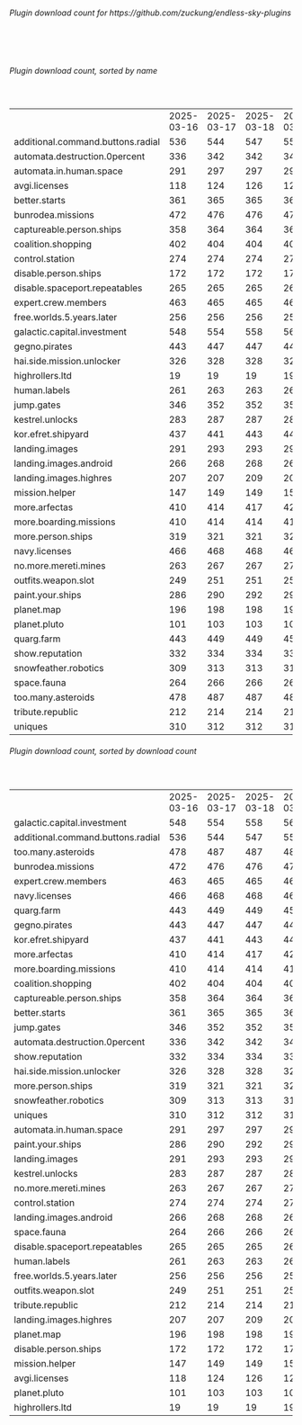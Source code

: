 <h6>Plugin download count for https://github.com/zuckung/endless-sky-plugins</h6><br>
<br>
<h6>Plugin download count, sorted by name</h6><sub><sup><br>
<table>
	<tr>
		<td></td>
		<td>2025-03-16</td>
		<td>2025-03-17</td>
		<td>2025-03-18</td>
		<td>2025-03-19</td>
		<td>2025-03-20</td>
		<td>2025-03-21</td>
		<td>2025-03-22</td>
		<td>today +</td>
	</tr>
	<tr>
		<td>additional.command.buttons.radial</td>
		<td>536</td>
		<td>544</td>
		<td>547</td>
		<td>551</td>
		<td>556</td>
		<td>559</td>
		<td>559</td>
		<td></td>
	</tr>
	<tr>
		<td>automata.destruction.0percent</td>
		<td>336</td>
		<td>342</td>
		<td>342</td>
		<td>347</td>
		<td>348</td>
		<td>351</td>
		<td>352</td>
		<td>+ 1</td>
	</tr>
	<tr>
		<td>automata.in.human.space</td>
		<td>291</td>
		<td>297</td>
		<td>297</td>
		<td>297</td>
		<td>298</td>
		<td>298</td>
		<td>298</td>
		<td></td>
	</tr>
	<tr>
		<td>avgi.licenses</td>
		<td>118</td>
		<td>124</td>
		<td>126</td>
		<td>126</td>
		<td>127</td>
		<td>128</td>
		<td>128</td>
		<td></td>
	</tr>
	<tr>
		<td>better.starts</td>
		<td>361</td>
		<td>365</td>
		<td>365</td>
		<td>365</td>
		<td>366</td>
		<td>366</td>
		<td>366</td>
		<td></td>
	</tr>
	<tr>
		<td>bunrodea.missions</td>
		<td>472</td>
		<td>476</td>
		<td>476</td>
		<td>476</td>
		<td>479</td>
		<td>484</td>
		<td>484</td>
		<td></td>
	</tr>
	<tr>
		<td>captureable.person.ships</td>
		<td>358</td>
		<td>364</td>
		<td>364</td>
		<td>364</td>
		<td>367</td>
		<td>367</td>
		<td>367</td>
		<td></td>
	</tr>
	<tr>
		<td>coalition.shopping</td>
		<td>402</td>
		<td>404</td>
		<td>404</td>
		<td>404</td>
		<td>407</td>
		<td>407</td>
		<td>409</td>
		<td>+ 2</td>
	</tr>
	<tr>
		<td>control.station</td>
		<td>274</td>
		<td>274</td>
		<td>274</td>
		<td>274</td>
		<td>275</td>
		<td>275</td>
		<td>275</td>
		<td></td>
	</tr>
	<tr>
		<td>disable.person.ships</td>
		<td>172</td>
		<td>172</td>
		<td>172</td>
		<td>172</td>
		<td>173</td>
		<td>173</td>
		<td>173</td>
		<td></td>
	</tr>
	<tr>
		<td>disable.spaceport.repeatables</td>
		<td>265</td>
		<td>265</td>
		<td>265</td>
		<td>265</td>
		<td>266</td>
		<td>266</td>
		<td>266</td>
		<td></td>
	</tr>
	<tr>
		<td>expert.crew.members</td>
		<td>463</td>
		<td>465</td>
		<td>465</td>
		<td>467</td>
		<td>470</td>
		<td>471</td>
		<td>471</td>
		<td></td>
	</tr>
	<tr>
		<td>free.worlds.5.years.later</td>
		<td>256</td>
		<td>256</td>
		<td>256</td>
		<td>256</td>
		<td>257</td>
		<td>257</td>
		<td>257</td>
		<td></td>
	</tr>
	<tr>
		<td>galactic.capital.investment</td>
		<td>548</td>
		<td>554</td>
		<td>558</td>
		<td>562</td>
		<td>563</td>
		<td>566</td>
		<td>566</td>
		<td></td>
	</tr>
	<tr>
		<td>gegno.pirates</td>
		<td>443</td>
		<td>447</td>
		<td>447</td>
		<td>449</td>
		<td>450</td>
		<td>452</td>
		<td>452</td>
		<td></td>
	</tr>
	<tr>
		<td>hai.side.mission.unlocker</td>
		<td>326</td>
		<td>328</td>
		<td>328</td>
		<td>328</td>
		<td>329</td>
		<td>331</td>
		<td>331</td>
		<td></td>
	</tr>
	<tr>
		<td>highrollers.ltd</td>
		<td>19</td>
		<td>19</td>
		<td>19</td>
		<td>19</td>
		<td>20</td>
		<td>20</td>
		<td>20</td>
		<td></td>
	</tr>
	<tr>
		<td>human.labels</td>
		<td>261</td>
		<td>263</td>
		<td>263</td>
		<td>263</td>
		<td>264</td>
		<td>264</td>
		<td>264</td>
		<td></td>
	</tr>
	<tr>
		<td>jump.gates</td>
		<td>346</td>
		<td>352</td>
		<td>352</td>
		<td>352</td>
		<td>353</td>
		<td>353</td>
		<td>353</td>
		<td></td>
	</tr>
	<tr>
		<td>kestrel.unlocks</td>
		<td>283</td>
		<td>287</td>
		<td>287</td>
		<td>287</td>
		<td>288</td>
		<td>289</td>
		<td>289</td>
		<td></td>
	</tr>
	<tr>
		<td>kor.efret.shipyard</td>
		<td>437</td>
		<td>441</td>
		<td>443</td>
		<td>445</td>
		<td>446</td>
		<td>450</td>
		<td>450</td>
		<td></td>
	</tr>
	<tr>
		<td>landing.images</td>
		<td>291</td>
		<td>293</td>
		<td>293</td>
		<td>293</td>
		<td>294</td>
		<td>294</td>
		<td>294</td>
		<td></td>
	</tr>
	<tr>
		<td>landing.images.android</td>
		<td>266</td>
		<td>268</td>
		<td>268</td>
		<td>268</td>
		<td>269</td>
		<td>269</td>
		<td>269</td>
		<td></td>
	</tr>
	<tr>
		<td>landing.images.highres</td>
		<td>207</td>
		<td>207</td>
		<td>209</td>
		<td>209</td>
		<td>210</td>
		<td>210</td>
		<td>210</td>
		<td></td>
	</tr>
	<tr>
		<td>mission.helper</td>
		<td>147</td>
		<td>149</td>
		<td>149</td>
		<td>151</td>
		<td>152</td>
		<td>165</td>
		<td>165</td>
		<td></td>
	</tr>
	<tr>
		<td>more.arfectas</td>
		<td>410</td>
		<td>414</td>
		<td>417</td>
		<td>421</td>
		<td>424</td>
		<td>427</td>
		<td>427</td>
		<td></td>
	</tr>
	<tr>
		<td>more.boarding.missions</td>
		<td>410</td>
		<td>414</td>
		<td>414</td>
		<td>419</td>
		<td>420</td>
		<td>420</td>
		<td>420</td>
		<td></td>
	</tr>
	<tr>
		<td>more.person.ships</td>
		<td>319</td>
		<td>321</td>
		<td>321</td>
		<td>323</td>
		<td>324</td>
		<td>324</td>
		<td>324</td>
		<td></td>
	</tr>
	<tr>
		<td>navy.licenses</td>
		<td>466</td>
		<td>468</td>
		<td>468</td>
		<td>468</td>
		<td>469</td>
		<td>469</td>
		<td>469</td>
		<td></td>
	</tr>
	<tr>
		<td>no.more.mereti.mines</td>
		<td>263</td>
		<td>267</td>
		<td>267</td>
		<td>271</td>
		<td>274</td>
		<td>277</td>
		<td>277</td>
		<td></td>
	</tr>
	<tr>
		<td>outfits.weapon.slot</td>
		<td>249</td>
		<td>251</td>
		<td>251</td>
		<td>251</td>
		<td>252</td>
		<td>252</td>
		<td>252</td>
		<td></td>
	</tr>
	<tr>
		<td>paint.your.ships</td>
		<td>286</td>
		<td>290</td>
		<td>292</td>
		<td>292</td>
		<td>295</td>
		<td>295</td>
		<td>295</td>
		<td></td>
	</tr>
	<tr>
		<td>planet.map</td>
		<td>196</td>
		<td>198</td>
		<td>198</td>
		<td>198</td>
		<td>199</td>
		<td>199</td>
		<td>199</td>
		<td></td>
	</tr>
	<tr>
		<td>planet.pluto</td>
		<td>101</td>
		<td>103</td>
		<td>103</td>
		<td>104</td>
		<td>105</td>
		<td>105</td>
		<td>105</td>
		<td></td>
	</tr>
	<tr>
		<td>quarg.farm</td>
		<td>443</td>
		<td>449</td>
		<td>449</td>
		<td>454</td>
		<td>461</td>
		<td>462</td>
		<td>462</td>
		<td></td>
	</tr>
	<tr>
		<td>show.reputation</td>
		<td>332</td>
		<td>334</td>
		<td>334</td>
		<td>336</td>
		<td>337</td>
		<td>337</td>
		<td>337</td>
		<td></td>
	</tr>
	<tr>
		<td>snowfeather.robotics</td>
		<td>309</td>
		<td>313</td>
		<td>313</td>
		<td>315</td>
		<td>316</td>
		<td>318</td>
		<td>318</td>
		<td></td>
	</tr>
	<tr>
		<td>space.fauna</td>
		<td>264</td>
		<td>266</td>
		<td>266</td>
		<td>266</td>
		<td>267</td>
		<td>267</td>
		<td>267</td>
		<td></td>
	</tr>
	<tr>
		<td>too.many.asteroids</td>
		<td>478</td>
		<td>487</td>
		<td>487</td>
		<td>489</td>
		<td>492</td>
		<td>493</td>
		<td>493</td>
		<td></td>
	</tr>
	<tr>
		<td>tribute.republic</td>
		<td>212</td>
		<td>214</td>
		<td>214</td>
		<td>214</td>
		<td>217</td>
		<td>217</td>
		<td>217</td>
		<td></td>
	</tr>
	<tr>
		<td>uniques</td>
		<td>310</td>
		<td>312</td>
		<td>312</td>
		<td>312</td>
		<td>313</td>
		<td>313</td>
		<td>313</td>
		<td></td>
	</tr>
</table>
</sub></sup>
<h6>Plugin download count, sorted by download count</h6><sub><sup><br>
<table>
	<tr>
		<td></td>
		<td>2025-03-16</td>
		<td>2025-03-17</td>
		<td>2025-03-18</td>
		<td>2025-03-19</td>
		<td>2025-03-20</td>
		<td>2025-03-21</td>
		<td>2025-03-22</td>
		<td>today +</td>
	</tr>
	<tr>
		<td>galactic.capital.investment</td>
		<td>548</td>
		<td>554</td>
		<td>558</td>
		<td>562</td>
		<td>563</td>
		<td>566</td>
		<td>566</td>
		<td></td>
	</tr>
	<tr>
		<td>additional.command.buttons.radial</td>
		<td>536</td>
		<td>544</td>
		<td>547</td>
		<td>551</td>
		<td>556</td>
		<td>559</td>
		<td>559</td>
		<td></td>
	</tr>
	<tr>
		<td>too.many.asteroids</td>
		<td>478</td>
		<td>487</td>
		<td>487</td>
		<td>489</td>
		<td>492</td>
		<td>493</td>
		<td>493</td>
		<td></td>
	</tr>
	<tr>
		<td>bunrodea.missions</td>
		<td>472</td>
		<td>476</td>
		<td>476</td>
		<td>476</td>
		<td>479</td>
		<td>484</td>
		<td>484</td>
		<td></td>
	</tr>
	<tr>
		<td>expert.crew.members</td>
		<td>463</td>
		<td>465</td>
		<td>465</td>
		<td>467</td>
		<td>470</td>
		<td>471</td>
		<td>471</td>
		<td></td>
	</tr>
	<tr>
		<td>navy.licenses</td>
		<td>466</td>
		<td>468</td>
		<td>468</td>
		<td>468</td>
		<td>469</td>
		<td>469</td>
		<td>469</td>
		<td></td>
	</tr>
	<tr>
		<td>quarg.farm</td>
		<td>443</td>
		<td>449</td>
		<td>449</td>
		<td>454</td>
		<td>461</td>
		<td>462</td>
		<td>462</td>
		<td></td>
	</tr>
	<tr>
		<td>gegno.pirates</td>
		<td>443</td>
		<td>447</td>
		<td>447</td>
		<td>449</td>
		<td>450</td>
		<td>452</td>
		<td>452</td>
		<td></td>
	</tr>
	<tr>
		<td>kor.efret.shipyard</td>
		<td>437</td>
		<td>441</td>
		<td>443</td>
		<td>445</td>
		<td>446</td>
		<td>450</td>
		<td>450</td>
		<td></td>
	</tr>
	<tr>
		<td>more.arfectas</td>
		<td>410</td>
		<td>414</td>
		<td>417</td>
		<td>421</td>
		<td>424</td>
		<td>427</td>
		<td>427</td>
		<td></td>
	</tr>
	<tr>
		<td>more.boarding.missions</td>
		<td>410</td>
		<td>414</td>
		<td>414</td>
		<td>419</td>
		<td>420</td>
		<td>420</td>
		<td>420</td>
		<td></td>
	</tr>
	<tr>
		<td>coalition.shopping</td>
		<td>402</td>
		<td>404</td>
		<td>404</td>
		<td>404</td>
		<td>407</td>
		<td>407</td>
		<td>409</td>
		<td>+ 2</td>
	</tr>
	<tr>
		<td>captureable.person.ships</td>
		<td>358</td>
		<td>364</td>
		<td>364</td>
		<td>364</td>
		<td>367</td>
		<td>367</td>
		<td>367</td>
		<td></td>
	</tr>
	<tr>
		<td>better.starts</td>
		<td>361</td>
		<td>365</td>
		<td>365</td>
		<td>365</td>
		<td>366</td>
		<td>366</td>
		<td>366</td>
		<td></td>
	</tr>
	<tr>
		<td>jump.gates</td>
		<td>346</td>
		<td>352</td>
		<td>352</td>
		<td>352</td>
		<td>353</td>
		<td>353</td>
		<td>353</td>
		<td></td>
	</tr>
	<tr>
		<td>automata.destruction.0percent</td>
		<td>336</td>
		<td>342</td>
		<td>342</td>
		<td>347</td>
		<td>348</td>
		<td>351</td>
		<td>352</td>
		<td>+ 1</td>
	</tr>
	<tr>
		<td>show.reputation</td>
		<td>332</td>
		<td>334</td>
		<td>334</td>
		<td>336</td>
		<td>337</td>
		<td>337</td>
		<td>337</td>
		<td></td>
	</tr>
	<tr>
		<td>hai.side.mission.unlocker</td>
		<td>326</td>
		<td>328</td>
		<td>328</td>
		<td>328</td>
		<td>329</td>
		<td>331</td>
		<td>331</td>
		<td></td>
	</tr>
	<tr>
		<td>more.person.ships</td>
		<td>319</td>
		<td>321</td>
		<td>321</td>
		<td>323</td>
		<td>324</td>
		<td>324</td>
		<td>324</td>
		<td></td>
	</tr>
	<tr>
		<td>snowfeather.robotics</td>
		<td>309</td>
		<td>313</td>
		<td>313</td>
		<td>315</td>
		<td>316</td>
		<td>318</td>
		<td>318</td>
		<td></td>
	</tr>
	<tr>
		<td>uniques</td>
		<td>310</td>
		<td>312</td>
		<td>312</td>
		<td>312</td>
		<td>313</td>
		<td>313</td>
		<td>313</td>
		<td></td>
	</tr>
	<tr>
		<td>automata.in.human.space</td>
		<td>291</td>
		<td>297</td>
		<td>297</td>
		<td>297</td>
		<td>298</td>
		<td>298</td>
		<td>298</td>
		<td></td>
	</tr>
	<tr>
		<td>paint.your.ships</td>
		<td>286</td>
		<td>290</td>
		<td>292</td>
		<td>292</td>
		<td>295</td>
		<td>295</td>
		<td>295</td>
		<td></td>
	</tr>
	<tr>
		<td>landing.images</td>
		<td>291</td>
		<td>293</td>
		<td>293</td>
		<td>293</td>
		<td>294</td>
		<td>294</td>
		<td>294</td>
		<td></td>
	</tr>
	<tr>
		<td>kestrel.unlocks</td>
		<td>283</td>
		<td>287</td>
		<td>287</td>
		<td>287</td>
		<td>288</td>
		<td>289</td>
		<td>289</td>
		<td></td>
	</tr>
	<tr>
		<td>no.more.mereti.mines</td>
		<td>263</td>
		<td>267</td>
		<td>267</td>
		<td>271</td>
		<td>274</td>
		<td>277</td>
		<td>277</td>
		<td></td>
	</tr>
	<tr>
		<td>control.station</td>
		<td>274</td>
		<td>274</td>
		<td>274</td>
		<td>274</td>
		<td>275</td>
		<td>275</td>
		<td>275</td>
		<td></td>
	</tr>
	<tr>
		<td>landing.images.android</td>
		<td>266</td>
		<td>268</td>
		<td>268</td>
		<td>268</td>
		<td>269</td>
		<td>269</td>
		<td>269</td>
		<td></td>
	</tr>
	<tr>
		<td>space.fauna</td>
		<td>264</td>
		<td>266</td>
		<td>266</td>
		<td>266</td>
		<td>267</td>
		<td>267</td>
		<td>267</td>
		<td></td>
	</tr>
	<tr>
		<td>disable.spaceport.repeatables</td>
		<td>265</td>
		<td>265</td>
		<td>265</td>
		<td>265</td>
		<td>266</td>
		<td>266</td>
		<td>266</td>
		<td></td>
	</tr>
	<tr>
		<td>human.labels</td>
		<td>261</td>
		<td>263</td>
		<td>263</td>
		<td>263</td>
		<td>264</td>
		<td>264</td>
		<td>264</td>
		<td></td>
	</tr>
	<tr>
		<td>free.worlds.5.years.later</td>
		<td>256</td>
		<td>256</td>
		<td>256</td>
		<td>256</td>
		<td>257</td>
		<td>257</td>
		<td>257</td>
		<td></td>
	</tr>
	<tr>
		<td>outfits.weapon.slot</td>
		<td>249</td>
		<td>251</td>
		<td>251</td>
		<td>251</td>
		<td>252</td>
		<td>252</td>
		<td>252</td>
		<td></td>
	</tr>
	<tr>
		<td>tribute.republic</td>
		<td>212</td>
		<td>214</td>
		<td>214</td>
		<td>214</td>
		<td>217</td>
		<td>217</td>
		<td>217</td>
		<td></td>
	</tr>
	<tr>
		<td>landing.images.highres</td>
		<td>207</td>
		<td>207</td>
		<td>209</td>
		<td>209</td>
		<td>210</td>
		<td>210</td>
		<td>210</td>
		<td></td>
	</tr>
	<tr>
		<td>planet.map</td>
		<td>196</td>
		<td>198</td>
		<td>198</td>
		<td>198</td>
		<td>199</td>
		<td>199</td>
		<td>199</td>
		<td></td>
	</tr>
	<tr>
		<td>disable.person.ships</td>
		<td>172</td>
		<td>172</td>
		<td>172</td>
		<td>172</td>
		<td>173</td>
		<td>173</td>
		<td>173</td>
		<td></td>
	</tr>
	<tr>
		<td>mission.helper</td>
		<td>147</td>
		<td>149</td>
		<td>149</td>
		<td>151</td>
		<td>152</td>
		<td>165</td>
		<td>165</td>
		<td></td>
	</tr>
	<tr>
		<td>avgi.licenses</td>
		<td>118</td>
		<td>124</td>
		<td>126</td>
		<td>126</td>
		<td>127</td>
		<td>128</td>
		<td>128</td>
		<td></td>
	</tr>
	<tr>
		<td>planet.pluto</td>
		<td>101</td>
		<td>103</td>
		<td>103</td>
		<td>104</td>
		<td>105</td>
		<td>105</td>
		<td>105</td>
		<td></td>
	</tr>
	<tr>
		<td>highrollers.ltd</td>
		<td>19</td>
		<td>19</td>
		<td>19</td>
		<td>19</td>
		<td>20</td>
		<td>20</td>
		<td>20</td>
		<td></td>
	</tr>
</table>
</sub></sup>

